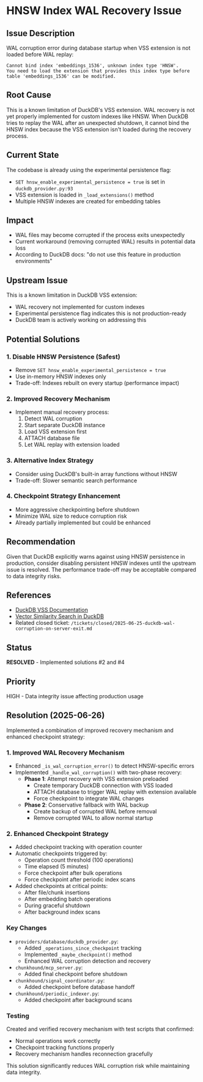 # HNSW Index WAL Recovery Issue

## Issue Description
WAL corruption error during database startup when VSS extension is not loaded before WAL replay:

```
Cannot bind index 'embeddings_1536', unknown index type 'HNSW'. 
You need to load the extension that provides this index type before table 'embeddings_1536' can be modified.
```

## Root Cause
This is a known limitation of DuckDB's VSS extension. WAL recovery is not yet properly implemented for custom indexes like HNSW. When DuckDB tries to replay the WAL after an unexpected shutdown, it cannot bind the HNSW index because the VSS extension isn't loaded during the recovery process.

## Current State
The codebase is already using the experimental persistence flag:
- `SET hnsw_enable_experimental_persistence = true` is set in `duckdb_provider.py:93`
- VSS extension is loaded in `_load_extensions()` method
- Multiple HNSW indexes are created for embedding tables

## Impact
- WAL files may become corrupted if the process exits unexpectedly
- Current workaround (removing corrupted WAL) results in potential data loss
- According to DuckDB docs: "do not use this feature in production environments"

## Upstream Issue
This is a known limitation in DuckDB VSS extension:
- WAL recovery not implemented for custom indexes
- Experimental persistence flag indicates this is not production-ready
- DuckDB team is actively working on addressing this

## Potential Solutions

### 1. Disable HNSW Persistence (Safest)
- Remove `SET hnsw_enable_experimental_persistence = true`
- Use in-memory HNSW indexes only
- Trade-off: Indexes rebuilt on every startup (performance impact)

### 2. Improved Recovery Mechanism
- Implement manual recovery process:
  1. Detect WAL corruption
  2. Start separate DuckDB instance
  3. Load VSS extension first
  4. ATTACH database file
  5. Let WAL replay with extension loaded

### 3. Alternative Index Strategy
- Consider using DuckDB's built-in array functions without HNSW
- Trade-off: Slower semantic search performance

### 4. Checkpoint Strategy Enhancement
- More aggressive checkpointing before shutdown
- Minimize WAL size to reduce corruption risk
- Already partially implemented but could be enhanced

## Recommendation
Given that DuckDB explicitly warns against using HNSW persistence in production, consider disabling persistent HNSW indexes until the upstream issue is resolved. The performance trade-off may be acceptable compared to data integrity risks.

## References
- [DuckDB VSS Documentation](https://duckdb.org/docs/stable/core_extensions/vss.html)
- [Vector Similarity Search in DuckDB](https://duckdb.org/2024/05/03/vector-similarity-search-vss.html)
- Related closed ticket: `/tickets/closed/2025-06-25-duckdb-wal-corruption-on-server-exit.md`

## Status
**RESOLVED** - Implemented solutions #2 and #4

## Priority
HIGH - Data integrity issue affecting production usage

## Resolution (2025-06-26)

Implemented a combination of improved recovery mechanism and enhanced checkpoint strategy:

### 1. Improved WAL Recovery Mechanism
- Enhanced `_is_wal_corruption_error()` to detect HNSW-specific errors
- Implemented `_handle_wal_corruption()` with two-phase recovery:
  - **Phase 1**: Attempt recovery with VSS extension preloaded
    - Create temporary DuckDB connection with VSS loaded
    - ATTACH database to trigger WAL replay with extension available
    - Force checkpoint to integrate WAL changes
  - **Phase 2**: Conservative fallback with WAL backup
    - Create backup of corrupted WAL before removal
    - Remove corrupted WAL to allow normal startup

### 2. Enhanced Checkpoint Strategy
- Added checkpoint tracking with operation counter
- Automatic checkpoints triggered by:
  - Operation count threshold (100 operations)
  - Time elapsed (5 minutes)
  - Force checkpoint after bulk operations
  - Force checkpoint after periodic index scans
- Added checkpoints at critical points:
  - After file/chunk insertions
  - After embedding batch operations
  - During graceful shutdown
  - After background index scans

### Key Changes
- `providers/database/duckdb_provider.py`:
  - Added `_operations_since_checkpoint` tracking
  - Implemented `_maybe_checkpoint()` method
  - Enhanced WAL corruption detection and recovery
- `chunkhound/mcp_server.py`:
  - Added final checkpoint before shutdown
- `chunkhound/signal_coordinator.py`:
  - Added checkpoint before database handoff
- `chunkhound/periodic_indexer.py`:
  - Added checkpoint after background scans

### Testing
Created and verified recovery mechanism with test scripts that confirmed:
- Normal operations work correctly
- Checkpoint tracking functions properly
- Recovery mechanism handles reconnection gracefully

This solution significantly reduces WAL corruption risk while maintaining data integrity.